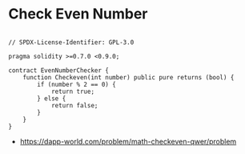 # Check Even Number

```

// SPDX-License-Identifier: GPL-3.0

pragma solidity >=0.7.0 <0.9.0;

contract EvenNumberChecker {
    function Checkeven(int number) public pure returns (bool) {
        if (number % 2 == 0) {
            return true;
        } else {
            return false;
        }
    }
}

```

- https://dapp-world.com/problem/math-checkeven-qwer/problem
